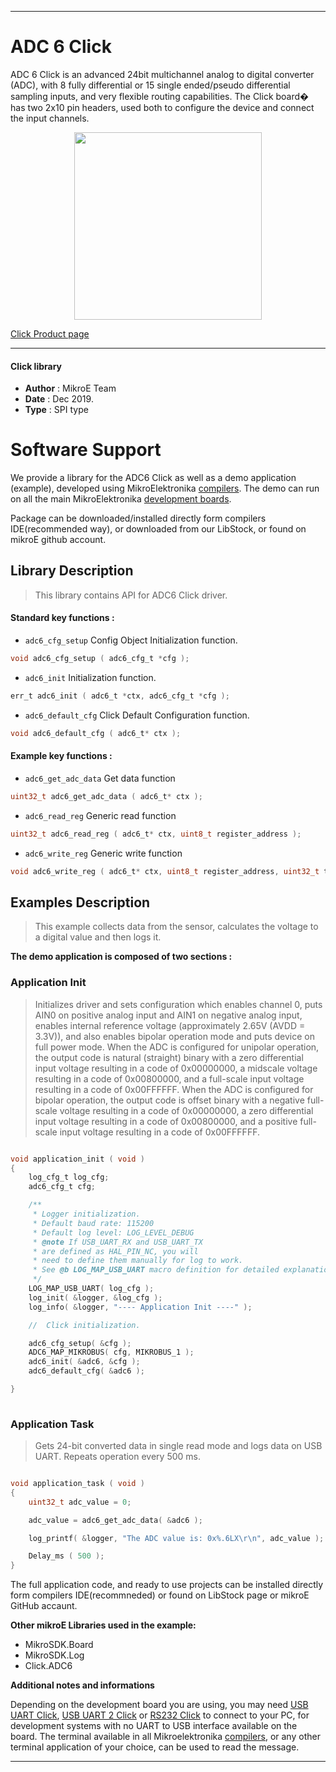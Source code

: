 
---
# ADC 6 Click

ADC 6 Click is an advanced 24bit multichannel analog to digital converter (ADC),
with 8 fully differential or 15 single ended/pseudo differential sampling inputs,
and very flexible routing capabilities. The Click board� has two 2x10 pin headers,
used both to configure the device and connect the input channels.

<p align="center">
  <img src="https://download.mikroe.com/images/click_for_ide/adc6_click.png" height=300px>
</p>

[Click Product page](https://www.mikroe.com/adc-6-click)

---


#### Click library 

- **Author**        : MikroE Team
- **Date**          : Dec 2019.
- **Type**          : SPI type


# Software Support

We provide a library for the ADC6 Click 
as well as a demo application (example), developed using MikroElektronika 
[compilers](https://shop.mikroe.com/compilers). 
The demo can run on all the main MikroElektronika [development boards](https://shop.mikroe.com/development-boards).

Package can be downloaded/installed directly form compilers IDE(recommended way), or downloaded from our LibStock, or found on mikroE github account. 

## Library Description

> This library contains API for ADC6 Click driver.

#### Standard key functions :

- `adc6_cfg_setup` Config Object Initialization function.
```c
void adc6_cfg_setup ( adc6_cfg_t *cfg );
```

- `adc6_init` Initialization function.
```c
err_t adc6_init ( adc6_t *ctx, adc6_cfg_t *cfg );
```

- `adc6_default_cfg` Click Default Configuration function.
```c
void adc6_default_cfg ( adc6_t* ctx );
```

#### Example key functions :

- `adc6_get_adc_data` Get data function
```c
uint32_t adc6_get_adc_data ( adc6_t* ctx );
```

- `adc6_read_reg` Generic read function
```c
uint32_t adc6_read_reg ( adc6_t* ctx, uint8_t register_address );
```

- `adc6_write_reg` Generic write function
```c
void adc6_write_reg ( adc6_t* ctx, uint8_t register_address, uint32_t transfer_data );
```

## Examples Description

> This example collects data from the sensor, calculates the voltage to a digital value and then logs it.

**The demo application is composed of two sections :**

### Application Init 

> Initializes driver and sets configuration which enables channel 0,
puts AIN0 on positive analog input and AIN1 on negative analog input,
enables internal reference voltage (approximately 2.65V (AVDD = 3.3V)),
and also enables bipolar operation mode and puts device on full power mode.
When the ADC is configured for unipolar operation, the output code is natural
(straight) binary with a zero differential input voltage 
resulting in a code of 0x00000000, a midscale voltage resulting in a code 
of 0x00800000, and a full-scale input voltage resulting in a code of 0x00FFFFFF.
When the ADC is configured for bipolar operation, the output code is offset
binary with a negative full-scale voltage resulting in a code of 0x00000000, 
a zero differential input voltage resulting in a code of 0x00800000, 
and a positive full-scale input voltage resulting in a code of 0x00FFFFFF.

```c

void application_init ( void )
{
    log_cfg_t log_cfg;
    adc6_cfg_t cfg;

    /** 
     * Logger initialization.
     * Default baud rate: 115200
     * Default log level: LOG_LEVEL_DEBUG
     * @note If USB_UART_RX and USB_UART_TX 
     * are defined as HAL_PIN_NC, you will 
     * need to define them manually for log to work. 
     * See @b LOG_MAP_USB_UART macro definition for detailed explanation.
     */
    LOG_MAP_USB_UART( log_cfg );
    log_init( &logger, &log_cfg );
    log_info( &logger, "---- Application Init ----" );

    //  Click initialization.

    adc6_cfg_setup( &cfg );
    ADC6_MAP_MIKROBUS( cfg, MIKROBUS_1 );
    adc6_init( &adc6, &cfg );
    adc6_default_cfg( &adc6 );

}
  
```

### Application Task

>  Gets 24-bit converted data in single read mode and logs data on USB UART. Repeats operation every 500 ms.


```c

void application_task ( void )
{
    uint32_t adc_value = 0;

    adc_value = adc6_get_adc_data( &adc6 );

    log_printf( &logger, "The ADC value is: 0x%.6LX\r\n", adc_value );

    Delay_ms ( 500 );
}

```


The full application code, and ready to use projects can be  installed directly form compilers IDE(recommneded) or found on LibStock page or mikroE GitHub accaunt.

**Other mikroE Libraries used in the example:** 

- MikroSDK.Board
- MikroSDK.Log
- Click.ADC6

**Additional notes and informations**

Depending on the development board you are using, you may need 
[USB UART Click](https://shop.mikroe.com/usb-uart-click), 
[USB UART 2 Click](https://shop.mikroe.com/usb-uart-2-click) or 
[RS232 Click](https://shop.mikroe.com/rs232-click) to connect to your PC, for 
development systems with no UART to USB interface available on the board. The 
terminal available in all Mikroelektronika 
[compilers](https://shop.mikroe.com/compilers), or any other terminal application 
of your choice, can be used to read the message.



---
